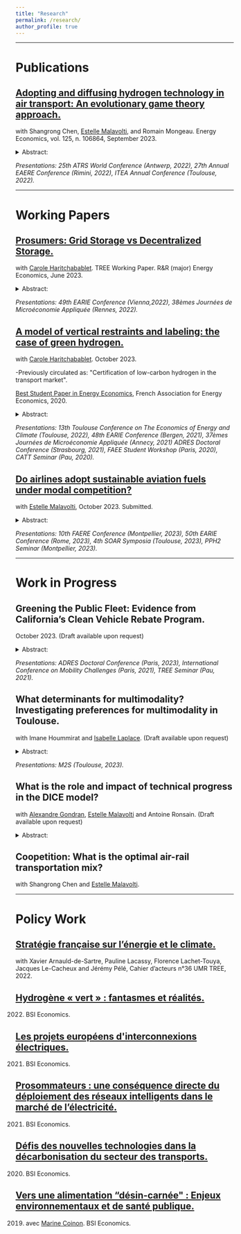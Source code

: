 ```yaml
---
title: "Research"
permalink: /research/
author_profile: true
---
```


---

# Publications

## [Adopting and diffusing hydrogen technology in air transport: An evolutionary game theory approach.](https://www.sciencedirect.com/science/article/pii/S0140988323003626#d1e8012)
with Shangrong Chen, [Estelle Malavolti](https://www.tse-fr.eu/people/estelle-malavolti), and Romain Mongeau. Energy Economics, vol. 125, n. 106864, September 2023.

<details>
<summary>Abstract: </summary>
This paper uses an evolutionary game theory approach to assess the diffusion of different hydrogen technologies in the air transport system. Our model is extended to consider uncertainty, as well as the impact of the “Flight Shame” movement and different policies such as subsidies or taxes. A sufficiently high initial percentage of hydrogen adopters is required for full adoption following the market social learning mechanism. This fixed internal point is determined by the benefits of switching technologies, the extra costs, and the ground handling fee. We complement our theoretical analysis with a well-calibrated simulation using industry data to study the diffusion of different hydrogen innovations. Without any government intervention, carbon neutrality at the 2050 Horizon is only feasible with the most disruptive technologies. Other intermediate technologies are not profitable enough to meet the Net Zero CO2 emissions goal. 
</details>

_Presentations: 25th ATRS World Conference (Antwerp, 2022), 27th Annual EAERE Conference (Rimini, 2022), ITEA Annual Conference (Toulouse, 2022)._

---

# Working Papers

## [Prosumers: Grid Storage vs Decentralized Storage.](https://sjbravom.github.io/papers/prosumers.pdf)
with [Carole Haritchabablet](https://www.tse-fr.eu/fr/people/carole-haritchabalet). TREE Working Paper. R&R (major) Energy Economics, June 2023.

<details>
<summary>Abstract: </summary>
The number of prosumers—consumers equipped with decentralized production—should rise following the 2023 Renewable Energy Directive and increasing energy prices. The economic literature suggests a potential for demand-side storage. In this study, we present a stylized microeconomic model to analyze storage investment decisions by a representative consumer with either centralized (quantity regulation) or decentralized (price regulation) storage. Prosumers may become storers only when the cost of producing energy is sufficiently low, and this condition is more stringent under centralized storage. Additionally, there may be more storage under quantity regulation. We calibrate our model using data from France, considering two storage technologies: batteries and fuel cells. Consumers' preferred regulatory regime depends on the technology used for individual storage, with a preference for quantity regulation when utilizing a fuel cell and vice versa for batteries. The Distribution System Operator (DSO) is better off under quantity regulation, except in the case of centralized hydrogen storage. Energy storage enables the DSO to avoid operating at a loss under price regulation, and welfare is higher with energy storage under both regulations.
</details>

_Presentations: 49th EARIE Conference (Vienna,2022), 38èmes Journées de Microéconomie Appliquée (Rennes, 2022)._


## [A model of vertical restraints and labeling: the case of green hydrogen.](https://sjbravom.github.io/papers/CertificationlowcarbonH2_v0__Copy_.pdf)
with [Carole Haritchabablet](https://www.tse-fr.eu/fr/people/carole-haritchabalet). October 2023. 

-Previously circulated as: "Certification of low-carbon hydrogen in the transport market".

[Best Student Paper in Energy Economics](https://www.faee.fr/fr/51-prix-de-l-aee.html#/awards/2020), French Association for Energy Economics, 2020.

<details>
<summary>Abstract: </summary>
A label for green gases, such as green hydrogen (H2) and bio-methane, could allow retailers to exploit consumers' willingness to pay for environmental quality and ease their diffusion. The cost gap between green gases and their conventional counterparts raises concerns regarding the effectiveness of a label in markets characterized by a complex value chain such as road transportation. We build a stylized model of an H2-based road transport market to assess whether the market’s organization could be as efficient as a label policy in a setup where consumers have no direct information about production. With the label, producers prefer to exploit the double marginalization to the detriment of social welfare. However, this allows the high-quality producer to cover its fixed costs. Without the label, producers can use vertical restraints to convey quality information to consumers. The informational problem creates a trade-off between the intensity of competition (driven by perceived qualities) and cost efficiency. The implementation of an optimal label policy depends on the cost gap between qualities and on consumers’ expectations about the share of green H2 available in the market. Under the current cost gap, if consumers were to be informed about the current production landscape, it is possible that their beliefs would lean towards a relatively pessimistic view. In such a case, the label would be socially optimal. Additional policy instruments such as a carbon tax could decrease the cost gap, in such a case society would be better off without the label.
</details>

_Presentations: 13th Toulouse Conference on The Economics of Energy and Climate (Toulouse, 2022), 48th EARIE Conference (Bergen, 2021), 37èmes Journées de Microéconomie Appliquée (Annecy, 2021) ADRES  Doctoral Conference (Strasbourg, 2021), FAEE Student Workshop (Paris, 2020), CATT Seminar (Pau, 2020)._


## [Do airlines adopt sustainable aviation fuels under modal competition?](https://sjbravom.github.io/papers/DraftTariffSAF.pdf)
with [Estelle Malavolti](https://www.tse-fr.eu/people/estelle-malavolti), October 2023. Submitted.
      
<details>
<summary>Abstract: </summary>
Reducing the level of carbon dioxide (CO2) emissions in air transport calls for policies supporting less polluting fuels. The International Civil Aviation Organization and the European Union have launched policies to support the adoption of sustainable aviation fuels (SAFs). Besides this, Schiphol, Heathrow, and airports from the Swedavia AB group are considering implementing a system of differentiated airport charges based on environmental performance. However, the use of discriminatory charges is forbidden under Article 15 of the Chicago Convention. Our paper studies the impact of authorizing differentiated charges in the context of intermodal competition. We find that with uniform tariffs, airlines have no incentive to use SAFs. Instead, if a regulator authorizes discriminatory aeronautical charges, airlines may switch to a SAF and kerosene blend. When the costs associated with using a blend are smaller than passengers’ disutility when not traveling with their preferred transportation mode, discriminatory charges increase air transportation's market share. Thus, using a blend may prevent losing passengers to the rail in the context of passengers' increasing environmental awareness.
</details>

_Presentations: 10th FAERE Conference (Montpellier, 2023), 50th EARIE Conference (Rome, 2023), 4th SOAR Symposia (Toulouse, 2023), PPH2 Seminar (Montpellier, 2023)._

---

# Work in Progress

## Greening the Public Fleet: Evidence from California’s Clean Vehicle Rebate Program.
October 2023. (Draft available upon request)
      
<details>
<summary>Abstract: </summary>
The Californian Clean Vehicle Rebate Project offers rebates for plug-in-hybrid electric (PHEVs) and zero-emissions vehicles (ZEVs) to private consumers as well as state agencies. One might wonder whether these rebates provide enough incentives for ZEVs public purchases, or if these public funds would be better allocated elsewhere. This paper exploits a change in the rebate allocation guidelines around 2016 using a Poisson pseudo-maximum likelihood regression with two-way fixed effects to investigate the relationship between rebates and government purchases. Unlike what could be expected, more generous rebates are negatively correlated with ZEVs public purchases. This counter-intuitive result might suggest that government agencies are insensitive to rebates. Conversely, we find that agencies in non-disadvantaged communities, that do not have access to the increased rebates, are the ones purchasing ZEVs. This suggests that California is still in the early stages of a transition to a greener public fleet. A new rebate allocation based on state agencies' financial resources and their fleet's level of emissions could facilitate the green transition of the state fleet.
</details>

_Presentations: ADRES  Doctoral Conference (Paris, 2023), International Conference on Mobility Challenges (Paris, 2021), TREE Seminar (Pau, 2021)._


## What determinants for multimodality? Investigating preferences for multimodality in Toulouse. 
with Imane Hoummirat and [Isabelle Laplace](https://cv.hal.science/isabelle-laplace). (Draft available upon request)

<details>
<summary>Abstract: </summary>
Multimodality appears as a solution to reduce congestion and air pollution in the context of urban areas with growing populations. Mobility as a Service tools can encourage further the adoption of multimodal transportation Docherty et al., 2018). Nevertheless, the effectiveness of MaaS tools in promoting multimodal trips depends on many factors such as socio-demographic and economic characteristics, psychological factors, and trip circumstances. We propose an econometric investigation of these factors using the last wave of the "Enquête Ménages Déplacements" from 2013 in Toulouse. Our analysis highlights the importance of geographical location in shaping transportation choices with important differences between residents and trips between and within Toulouse and its suburbs. Psychological factors, such as environmental concern, also positively influence multimodal trips, unlike habits.
</details>

_Presentations: M2S (Toulouse, 2023)._


##  What is the role and impact of technical progress in the DICE model?
with [Alexandre Gondran](http://alexandre.gondran.free.fr), [Estelle Malavolti](https://www.tse-fr.eu/people/estelle-malavolti) and Antoine Ronsain. (Draft available upon request)

<details>
<summary>Abstract: </summary>
According to Meadows et al. (1972), technical progress only delays the overstepping of planetary limits and the socioeconomic collapse. In contrast, the DICE model asserts that technical progress can prevent limits (global warming in that case) from being reached. Our study aims to gain a better understanding of the role of technical progress in the DICE model. We show first that technical progress is the main factor of economic growth by stimulating economic productivity. We also find that technical progress can stop climate change if it is stimulated by a carbon tax levied on production. However, if backstop technologies, a proxy for technical progress, are not sufficiently effective, economic output tends to decline or even collapse, and temperatures soar.  
</details>


##  Coopetition: What is the optimal air-rail transportation mix?
with Shangrong Chen and [Estelle Malavolti](https://www.tse-fr.eu/people/estelle-malavolti).

---

# Policy Work

## [Stratégie française sur l’énergie et le climate.](https://archivephase1.concertation-strategie-energie-climat.gouv.fr/cahier-dacteur-ndeg36-unite-recherche-mixte-tree-transitions-energetiques-environnementales)
with Xavier Arnauld-de-Sartre, Pauline Lacassy, Florence Lachet-Touya, Jacques Le-Cacheux and Jérémy Pélé, Cahier d’acteurs n°36 UMR TREE, 2022. 

## [Hydrogène « vert » : fantasmes et réalités.](https://www.bsi-economics.org/1390-hydrogene-vert-fantasmes-et-realites-note) 
2022. BSI Economics.

## [Les projets européens d'interconnexions électriques.](https://www.bsi-economics.org/1293-les-projets-europeens-d%E2%80%99interconnexions-electriques-note) 
2021. BSI Economics.

## [Prosommateurs : une conséquence directe du déploiement des réseaux intelligents dans le marché de l’électricité.](https://www.bsi-economics.org/1185-prosommateurs-une-consequence-directe-du-deploiement-des-reseaux-intelligents-dans-le-marche-de-l%E2%80%99electricite) 
2021. BSI Economics.

## [Défis des nouvelles technologies dans la décarbonisation du secteur des transports.](https://www.bsi-economics.org/1074-defi-nouvelles-tech-decarbonisation-secteur-transport) 
2020. BSI Economics.

## [Vers une alimentation “désin-carnée" : Enjeux environnementaux et de santé publique.](https://www.bsi-economics.org/1038-vers-alimentation-desincarnee-enjeux-environnementaux-sante-pubilque-sbmc) 
2019. avec [Marine Coinon](https://sites.google.com/view/marine-coinon/home). BSI Economics.



